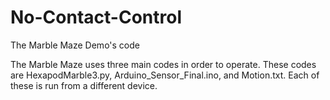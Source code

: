 # No-Contact-Control
The Marble Maze Demo's code

The Marble Maze uses three main codes in order to operate. These codes are HexapodMarble3.py, Arduino_Sensor_Final.ino, and Motion.txt. Each of these is run from a different device.

